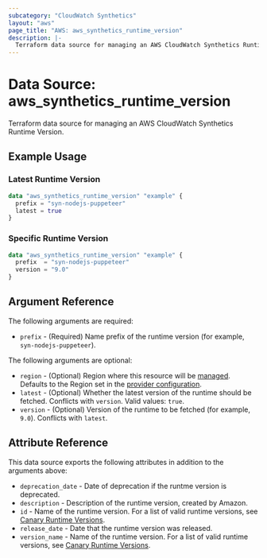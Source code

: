 ```yaml
---
subcategory: "CloudWatch Synthetics"
layout: "aws"
page_title: "AWS: aws_synthetics_runtime_version"
description: |-
  Terraform data source for managing an AWS CloudWatch Synthetics Runtime Version.
---
```

# Data Source: aws_synthetics_runtime_version

Terraform data source for managing an AWS CloudWatch Synthetics Runtime Version.

## Example Usage

### Latest Runtime Version

```terraform
data "aws_synthetics_runtime_version" "example" {
  prefix = "syn-nodejs-puppeteer"
  latest = true
}
```

### Specific Runtime Version

```terraform
data "aws_synthetics_runtime_version" "example" {
  prefix  = "syn-nodejs-puppeteer"
  version = "9.0"
}
```

## Argument Reference

The following arguments are required:

* `prefix` - (Required) Name prefix of the runtime version (for example, `syn-nodejs-puppeteer`).

The following arguments are optional:

* `region` - (Optional) Region where this resource will be [managed](https://docs.aws.amazon.com/general/latest/gr/rande.html#regional-endpoints). Defaults to the Region set in the [provider configuration](https://registry.terraform.io/providers/hashicorp/aws/latest/docs#aws-configuration-reference).
* `latest` - (Optional) Whether the latest version of the runtime should be fetched. Conflicts with `version`. Valid values: `true`.
* `version` - (Optional) Version of the runtime to be fetched (for example, `9.0`). Conflicts with `latest`.

## Attribute Reference

This data source exports the following attributes in addition to the arguments above:

* `deprecation_date` - Date of deprecation if the runtme version is deprecated.
* `description` - Description of the runtime version, created by Amazon.
* `id` - Name of the runtime version. For a list of valid runtime versions, see [Canary Runtime Versions](https://docs.aws.amazon.com/AmazonCloudWatch/latest/monitoring/CloudWatch_Synthetics_Canaries_Library.html).
* `release_date` - Date that the runtime version was released.
* `version_name` - Name of the runtime version. For a list of valid runtime versions, see [Canary Runtime Versions](https://docs.aws.amazon.com/AmazonCloudWatch/latest/monitoring/CloudWatch_Synthetics_Canaries_Library.html).
